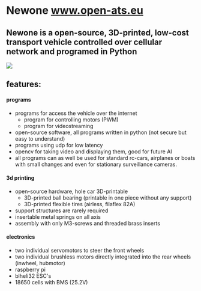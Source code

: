 # Newone www.open-ats.eu
## Newone is a open-source, 3D-printed, low-cost transport vehicle controlled over cellular network and programed in Python

<img src="https://www.open-ats.eu/____impro/1/onewebmedia/animation_car/oolloo.png?etag=%2221d78f-619779d2%22&sourceContentType=image%2Fpng&ignoreAspectRatio&resize=1913,1076&extract=356,0,1200,1076">

## features:
#### programs
- programs for access the vehicle over the internet 
  - program for controlling motors (PWM)
  - program for videostreaming
- open-source software, all programs written in python
(not secure but easy to understand)
- programs using udp for low latency
- opencv for taking video and displaying them, good for future AI 
- all programs can as well be used for standard rc-cars, airplanes or boats 
  with small changes and even for stationary surveillance cameras.

#### 3d printing
- open-source hardware, hole car 3D-printable
  - 3D-printed ball bearing (printable in one piece without any support)
  - 3D-printed flexible tires (airless, filaflex 82A)
- support structures are rarely required
- insertable metal springs on all axis
- assembly with only M3-screws and threaded brass inserts

#### electronics
- two individual servomotors to steer the front wheels
- two individual brushless motors directly integrated into the rear wheels 
  (inwheel, hubmotor)
- raspberry pi
- blheli32 ESC's
- 18650 cells with BMS (25.2V)
